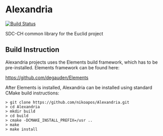 # Alexandria
[![Build Status](https://travis-ci.org/astrorama/Alexandria.svg?branch=deuclidized%2F2.10)](https://travis-ci.org/astrorama/Alexandria)

SDC-CH common library for the Euclid project

## Build Instruction

Alexandria projects uses the Elements build framework, which has to be pre-installed.
Elements framework can be found here:

https://github.com/degauden/Elements

After Elements is installed, Alexandria can be installed using standard CMake build
instructions:

```
> git clone https://github.com/nikoapos/Alexandria.git
> cd Alexandria
> mkdir build
> cd build
> cmake -DCMAKE_INSTALL_PREFIX=/usr ..
> make
> make install
```
